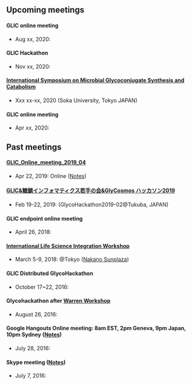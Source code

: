 ## Upcoming meetings

#### GLIC online meeting
* Aug xx, 2020: 

#### GLIC Hackathon
* Nov xx, 2020: 

#### <a href="https://kiyoko.gitlab.io/microglycodb/">International Symposium on Microbial Glycoconjugate Synthesis and Catabolism</a>
 * Xxx xx-xx, 2020 (<a>Soka University, Tokyo JAPAN</a>)

#### GLIC online meeting
* Apr xx, 2020: 

## Past meetings
#### <a href="http://glic.glycoinfo.org/meetings/GLIC_Online_meeting_2019_04/">GLIC_Online_meeting_2019_04</a>
 * Apr 22, 2019: Online (<a href="https://docs.google.com/document/d/1WNV7Y2-8YeDGfwczgIkgusoSbkOCxDZfyJ61ZP5CHo0/edit">Notes</a>)

#### <a href="http://glic.glycoinfo.org/meetings/GlycoHackathon2019-02.md">GLIC&糖鎖インフォマティクス若手の会&GlyCosmos ハッカソン2019</a>　
* Feb 19-22, 2019: (GlycoHackathon2019-02@Tukuba, JAPAN)

#### GLIC endpoint online meeting
* April 26, 2018: 

#### <a href="http://glic.glycoinfo.org/meetings/LSworkshop2018/">International Life Science Integration Workshop</a> 
* March 5-9, 2018: @Tokyo (<a href="https://www.sunplaza.jp/en/">Nakano Sunplaza</a>)

#### GLIC Distributed GlycoHackathon
* October 17~22, 2016:

#### Glycohackathon after <a href="http://warrenworkshop2016.glycoinfo.org">Warren Workshop</a>
* August 26, 2016: 

#### Google Hangouts Online meeting: 8am EST, 2pm Geneva, 9pm Japan, 10pm Sydney (<a href="https://goo.gl/Ur22GK">Notes</a>)
* July 28, 2016: 

#### Skype meeting (<a href="https://goo.gl/vB6o0q">Notes</a>)
* July 7, 2016: 
